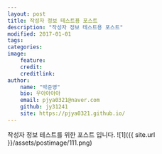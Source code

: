 ```yaml
---
layout: post
title: 작성자 정보 테스트용 포스트
description: "작성자 정보 테스트용 포스트"
modified: 2017-01-01
tags:
categories:
image:
    feature:
    credit:
    creditlink:
author:
    name: "박준영"
    bio: 우아아아아
    email: pjya0321@naver.com
    github: jy31241
    site: https://pjya0321.github.io/
---
```

작성자 정보 테스트를 위한 포스트 입니다.
![1]({{ site.url }}/assets/postimage/111.png)